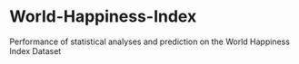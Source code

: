 # World-Happiness-Index
Performance of statistical analyses and prediction on the World Happiness Index Dataset
